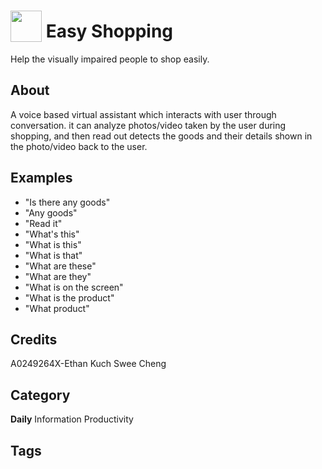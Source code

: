 # <img src="https://raw.githack.com/FortAwesome/Font-Awesome/master/svgs/solid/magic.svg" card_color="#40DBB0" width="50" height="50" style="vertical-align:bottom"/> Easy Shopping
Help the visually impaired people to shop easily.

## About
A voice based virtual assistant which interacts with user through conversation. it can analyze photos/video taken by the user during shopping, and then read out detects the goods and their details shown in the photo/video back to the user.

## Examples
* "Is there any goods"
* "Any goods"
* "Read it"
* "What's this"
* "What is this"
* "What is that"
* "What are these"
* "What are they"
* "What is on the screen"
* "What is the product"
* "What product"

## Credits
A0249264X-Ethan Kuch Swee Cheng

## Category
**Daily**
Information
Productivity

## Tags

